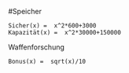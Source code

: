 #Speicher
```
Sicher(x) =  x^2*600+3000
Kapazität(x) =  x^2*30000+150000
```
Waffenforschung
```
Bonus(x) =  sqrt(x)/10
```
